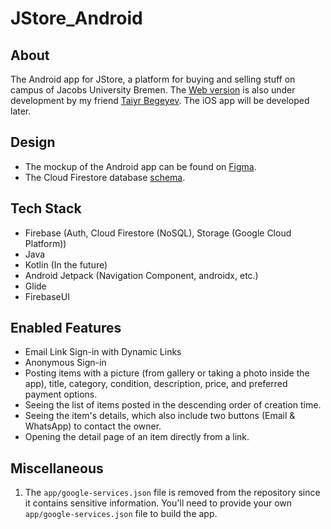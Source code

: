 # JStore_Android

## About

The Android app for JStore, a platform for buying and selling stuff on campus
of Jacobs University Bremen. The [Web version](jstore.xyz) is also under development by
my friend [Taiyr Begeyev](https://github.com/taiyrbegeyev). The iOS app 
will be developed later.

## Design

* The mockup of the Android app can be found on [Figma](https://www.figma.com/file/u1rvftO0KvVqqFpn2mYC1P/Android?node-id=0%3A1).
* The Cloud Firestore database [schema](DB_SCHEMA.md).

## Tech Stack

* Firebase (Auth, Cloud Firestore (NoSQL), Storage (Google Cloud Platform))
* Java
* Kotlin (In the future)
* Android Jetpack (Navigation Component, androidx, etc.)
* Glide
* FirebaseUI

## Enabled Features

* Email Link Sign-in with Dynamic Links
* Anonymous Sign-in
* Posting items with a picture (from gallery or taking a photo inside the app),
title, category, condition, description, price, and preferred payment options.
* Seeing the list of items posted in the descending order of creation time.
* Seeing the item's details, which also include two buttons (Email & WhatsApp) to contact the owner.
* Opening the detail page of an item directly from a link.

## Miscellaneous

1. The `app/google-services.json` file is removed from the repository since it contains sensitive information. You'll need to provide your own `app/google-services.json` file to build the app.
